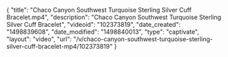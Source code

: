 {
    "title": "Chaco Canyon Southwest Turquoise Sterling Silver Cuff Bracelet.mp4",
    "description": "Chaco Canyon Southwest Turquoise Sterling Silver Cuff Bracelet",
    "videoid": "102373819",
    "date_created": "1498839608",
    "date_modified": "1498840013",
    "type": "captivate",
    "layout": "video",
    "url": "\/v\/chaco-canyon-southwest-turquoise-sterling-silver-cuff-bracelet-mp4\/102373819"
}